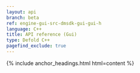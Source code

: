 ```yaml
---
layout: api
branch: beta
ref: engine-gui-src-dmsdk-gui-gui-h
language: C++
title: API reference (Gui)
type: Defold C++
pagefind_exclude: true
---
```

{% include anchor_headings.html html=content %}